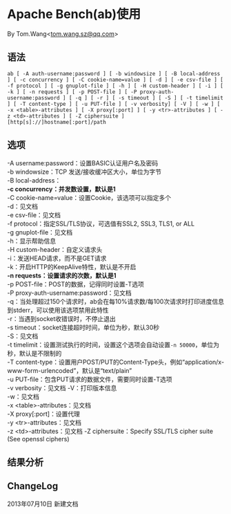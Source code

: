 # Apache Bench(ab)使用 #
By Tom.Wang<tom.wang.sz@qq.com\>

## 语法 ##
`ab [ -A auth-username:password ] [ -b windowsize ] [ -B local-address ] [ -c concurrency ] [ -C cookie-name=value ] [ -d ] [ -e csv-file ] [ -f protocol ] [ -g gnuplot-file ] [ -h ] [ -H custom-header ] [ -i ] [ -k ] [ -n requests ] [ -p POST-file ] [ -P proxy-auth-username:password ] [ -q ] [ -r ] [ -s timeout ] [ -S ] [ -t timelimit ] [ -T content-type ] [ -u PUT-file ] [ -v verbosity] [ -V ] [ -w ] [ -x <table>-attributes ] [ -X proxy[:port] ] [ -y <tr>-attributes ] [ -z <td>-attributes ] [ -Z ciphersuite ] [http[s]://]hostname[:port]/path`

## 选项 ##
-A username:password：设置BASIC认证用户名及密码  
-b windowsize：TCP 发送/接收缓冲区大小，单位为字节    
-B local-address：  
**-c concurrency：并发数设置，默认是1**  
-C cookie-name=value：设置Cookie，该选项可以指定多个  
-d：见文档  
-e csv-file：见文档  
-f protocol：指定SSL/TLS协议，可选值有SSL2, SSL3, TLS1, or ALL  
-g gnuplot-file：见文档  
-h：显示帮助信息  
-H custom-header：自定义请求头  
-i：发送HEAD请求，而不是GET请求  
-k：开启HTTP的KeepAlive特性，默认是不开启  
**-n requests：设置请求的次数，默认是1**  
-p POST-file：POST的数据，记得同时设置-T选项  
-P proxy-auth-username:password：见文档  
-q：当处理超过150个请求时，ab会在每10%请求数/每100次请求时打印进度信息到stderr，可以使用该选项禁用此特性  
-r：当遇到socket收错误时，不停止退出  
-s timeout：socket连接超时时间，单位为秒，默认30秒  
-S：见文档  
-t timelimit：设置测试执行的时间，设置这个选项会自动设置`-n 50000`，单位为秒，默认是不限制的  
-T content-type：设置用户POST/PUT的Content-Type头，例如“application/x-www-form-urlencoded”，默认是“text/plain”  
-u PUT-file：包含PUT请求的数据文件，需要同时设置-T选项  
-v verbosity：见文档
-V：打印版本信息  
-w：见文档  
-x <table\>-attributes：见文档  
-X proxy[:port]：设置代理  
-y <tr\>-attributes：见文档  
-z <td\>-attributes：见文档
-Z ciphersuite：Specify SSL/TLS cipher suite (See openssl ciphers)    

## 结果分析 ##

## ChangeLog ##
2013年07月10日 新建文档